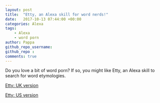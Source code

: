 ```yaml
---
layout: post
title:  "Etty, an Alexa skill for word nerds!"
date:   2017-10-13 07:44:00 +00:00
categories: Alexa
tags: 
	- Alexa
	- word porn
author: Pappa
github_repo_username: 
github_repo : 
comments: true
---
```


Do you love a bit of word porn? If so, you might like Etty, an Alexa skill to search for word etymologies.

<a href="https://goo.gl/6WRHPe">Etty: UK version</a>

<a href="https://goo.gl/Nv241Z">Etty: US version</a>
